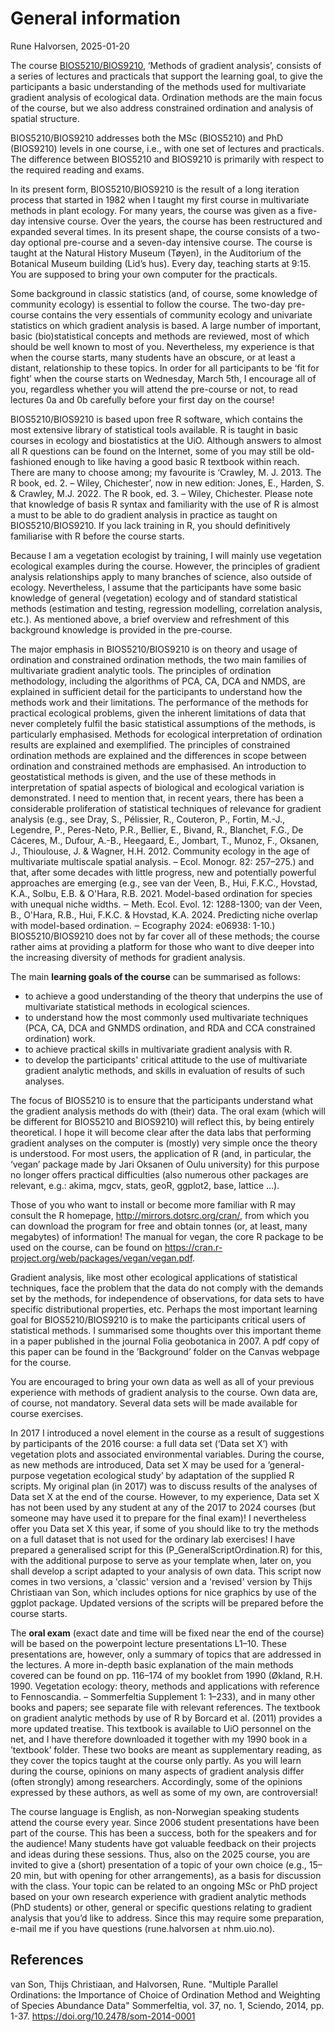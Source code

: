 # General information

Rune Halvorsen, 2025-01-20

The course [BIOS5210/BIOS9210](https://www.uio.no/studier/emner/matnat/ibv/BIOS5210/index-eng.html), ‘Methods of gradient analysis’, consists of a series of lectures and practicals that support the learning goal, to give the participants a basic understanding of the methods used for multivariate gradient analysis of ecological data. Ordination methods are the main focus of the course, but we also address constrained ordination and analysis of spatial structure.

BIOS5210/BIOS9210 addresses both the MSc (BIOS5210) and PhD (BIOS9210) levels in one course, i.e., with one set of lectures and practicals. The difference between BIOS5210 and BIOS9210 is primarily with respect to the required reading and exams.

In its present form, BIOS5210/BIOS9210 is the result of a long iteration process that started in 1982 when I taught my first course in multivariate methods in plant ecology. For many years, the course was given as a five-day intensive course. Over the years, the course has been restructured and expanded several times. In its present shape, the course consists of a two-day optional pre-course and a seven-day intensive course. The course is taught at the Natural History Museum (Tøyen), in the Auditorium of the Botanical Museum building (Lid’s hus). Every day, teaching starts at 9:15. You are supposed to bring your own computer for the practicals.

Some background in classic statistics (and, of course, some knowledge of community ecology) is essential to follow the course. The two-day pre-course contains the very essentials of community ecology and univariate statistics on which gradient analysis is based. A large number of important, basic (bio)statistical concepts and methods are reviewed, most of which should be well known to most of you. Nevertheless, my experience is that when the course starts, many students have an obscure, or at least a distant, relationship to these topics. In order for all participants to be ‘fit for fight’ when the course starts on Wednesday, March 5th, I encourage all of you, regardless whether you will attend the pre-course or not, to read lectures 0a and 0b carefully before your first day on the course! 

BIOS5210/BIOS9210 is based upon free R software, which contains the most extensive library of statistical tools available. R is taught in basic courses in ecology and biostatistics at the UiO. Although answers to almost all R questions can be found on the Internet, some of you may still be old-fashioned enough to like having a good basic R textbook within reach. There are many to choose among; my favourite is ‘Crawley, M. J. 2013. The R book, ed. 2. – Wiley, Chichester’, now in new edition: Jones, E., Harden, S. & Crawley, M.J. 2022. The R book, ed. 3. – Wiley, Chichester. Please note that knowledge of basis R syntax and familiarity with the use of R is almost a must to be able to do gradient analysis in practice as taught on BIOS5210/BIOS9210. If you lack training in R, you should definitively familiarise with R before the course starts. 
 
Because I am a vegetation ecologist by training, I will mainly use vegetation ecological examples during the course. However, the principles of gradient analysis relationships apply to many branches of science, also outside of ecology. Nevertheless, I assume that the participants have some basic knowledge of general (vegetation) ecology and of standard statistical methods (estimation and testing, regression modelling, correlation analysis, etc.). As mentioned above, a brief overview and refreshment of this background knowledge is provided in the pre-course. 

The major emphasis in BIOS5210/BIOS9210 is on theory and usage of ordination and constrained ordination methods, the two main families of multivariate gradient analytic tools. The principles of ordination methodology, including the algorithms of PCA, CA, DCA and NMDS, are explained in sufficient detail for the participants to understand how the methods work and their limitations. The performance of the methods for practical ecological problems, given the inherent limitations of data that never completely fulfil the basic statistical assumptions of the methods, is particularly emphasised. Methods for ecological interpretation of ordination results are explained and exemplified. The principles of constrained ordination methods are explained and the differences in scope between ordination and constrained methods are emphasised. An introduction to geostatistical methods is given, and the use of these methods in interpretation of spatial aspects of biological and ecological variation is demonstrated. I need to mention that, in recent years, there has been a considerable proliferation of statistical techniques of relevance for gradient analysis (e.g., see Dray, S., Pélissier, R., Couteron, P., Fortin, M.-J., Legendre, P., Peres-Neto, P.R., Bellier, E., Bivand, R., Blanchet, F.G., De Cáceres, M., Dufour, A.-B., Heegaard, E., Jombart, T., Munoz, F., Oksanen, J., Thioulouse, J. & Wagner, H.H. 2012. Community ecology in the age of multivariate multiscale spatial analysis. – Ecol. Monogr. 82: 257–275.) and that, after some decades with little progress, new and potentially powerful approaches are emerging (e.g., see van der Veen, B., Hui, F.K.C., Hovstad, K.A., Solbu, E.B. & O'Hara, R.B. 2021. Model-based ordination for species with unequal niche widths. ‒ Meth. Ecol. Evol. 12: 1288-1300; van der Veen, B., O'Hara, R.B., Hui, F.K.C. & Hovstad, K.A. 2024. Predicting niche overlap with model-based ordination. ‒ Ecography 2024: e06938: 1-10.) BIOS5210/BIOS9210 does not by far cover all of these methods; the course rather aims at providing a platform for those who want to dive deeper into the increasing diversity of methods for gradient analysis.

The main **learning goals of the course** can be summarised as follows:

* to achieve a good understanding of the theory that underpins the use of multivariate statistical methods in ecological sciences.
* to understand how the most commonly used multivariate techniques (PCA, CA, DCA and GNMDS ordination, and RDA and CCA constrained ordination) work.
* to achieve practical skills in multivariate gradient analysis with R.
* to develop the participants' critical attitude to the use of multivariate gradient analytic methods, and skills in evaluation of results of such analyses.

The focus of BIOS5210 is to ensure that the participants understand what the gradient analysis methods do with (their) data. The oral exam (which will be different for BIOS5210 and BIOS9210) will reflect this, by being entirely theoretical. I hope it will become clear after the data labs that performing gradient analyses on the computer is (mostly) very simple once the theory is understood. For most users, the application of R (and, in particular, the ‘vegan’ package made by Jari Oksanen of Oulu university) for this purpose no longer offers practical difficulties (also numerous other packages are relevant, e.g.: akima, mgcv, stats, geoR, ggplot2, base, lattice ...).
 
Those of you who want to install or become more familiar with R may consult the R homepage, http://mirrors.dotsrc.org/cran/, from which you can download the program for free and obtain tonnes (or, at least, many megabytes) of information! The manual for vegan, the core R package to be used on the course, can be found on https://cran.r-project.org/web/packages/vegan/vegan.pdf. 

Gradient analysis, like most other ecological applications of statistical techniques, face the problem that the data do not comply with the demands set by the methods, for independence of observations, for data sets to have specific distributional properties, etc. Perhaps the most important learning goal for BIOS5210/BIOS9210 is to make the participants critical users of statistical methods. I summarised some thoughts over this important theme in a paper published in the journal Folia geobotanica in 2007. A pdf copy of this paper can be found in the ’Background’ folder on the Canvas webpage for the course. 

You are encouraged to bring your own data as well as all of your previous experience with methods of gradient analysis to the course. Own data are, of course, not mandatory. Several data sets will be made available for course exercises.

In 2017 I introduced a novel element in the course as a result of suggestions by participants of the 2016 course: a full data set (‘Data set X’) with vegetation plots and associated environmental variables. During the course, as new methods are introduced, Data set X may be used for a ‘general-purpose vegetation ecological study’ by adaptation of the supplied R scripts. My original plan (in 2017) was to discuss results of the analyses of Data set X at the end of the course. However, to my experience, Data set X has not been used by any student at any of the 2017 to 2024 courses (but someone may have used it to prepare for the final exam)! I nevertheless offer you Data set X this year, if some of you should like to try the methods on a full dataset that is not used for the ordinary lab exercises! I have prepared a generalised script for this (P_GeneralScriptOrdination.R) for this, with the additional purpose to serve as your template when, later on, you shall develop a script adapted to your analysis of own data. This script now comes in two versions, a 'classic' version and a 'revised' version by Thijs Christiaan van Son, which includes options for nice graphics by use of the ggplot package. Updated versions of the scripts will be prepared before the course starts.

The **oral exam** (exact date and time will be fixed near the end of the course) will be based on the powerpoint lecture presentations L1–10. These presentations are, however, only a summary of topics that are addressed in the lectures. A more in-depth basic explanation of the main methods covered can be found on pp. 116–174 of my booklet from 1990 (Økland, R.H. 1990. Vegetation ecology: theory, methods and applications with reference to Fennoscandia. – Sommerfeltia Supplement 1: 1–233), and in many other books and papers; see separate file with relevant references. The textbook on gradient analytic methods by use of R by Borcard et al. (2011) provides a more updated treatise. This textbook is available to UiO personnel on the net, and I have therefore downloaded it together with my 1990 book in a ’textbook’ folder. These two books are meant as supplementary reading, as they cover the topics taught at the course only partly. As you will learn during the course, opinions on many aspects of gradient analysis differ (often strongly) among researchers. Accordingly, some of the opinions expressed by these authors, as well as some of my own, are controversial!

The course language is English, as non-Norwegian speaking students attend the course every year. Since 2006 student presentations have been part of the course. This has been a success, both for the speakers and for the audience! Many students have got valuable feedback on their projects and ideas during these sessions. Thus, also on the 2025 course, you are invited to give a (short) presentation of a topic of your own choice (e.g., 15–20 min, but with opening for other arrangements), as a basis for discussion with the class. Your topic can be related to an ongoing MSc or PhD project based on your own research experience with gradient analytic methods (PhD students) or other, general or specific questions relating to gradient analysis that you’d like to address. Since this may require some preparation, e-mail me if you have questions (rune.halvorsen `at` nhm.uio.no).

## References
van Son, Thijs Christiaan, and Halvorsen, Rune. "Multiple Parallel Ordinations: the Importance of Choice of Ordination Method and Weighting of Species Abundance Data" Sommerfeltia, vol. 37, no. 1, Sciendo, 2014, pp. 1-37. https://doi.org/10.2478/som-2014-0001
